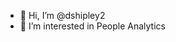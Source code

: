 - 👋 Hi, I’m @dshipley2
- 👀 I’m interested in People Analytics


<!---
dshipley2/dshipley2 is a ✨ special ✨ repository because its `README.md` (this file) appears on your GitHub profile.
You can click the Preview link to take a look at your changes.
--->
